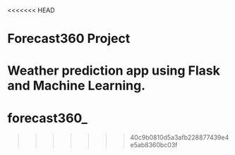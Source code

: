 <<<<<<< HEAD
# Forecast360 Project
Weather prediction app using Flask and Machine Learning.
=======
# forecast360_
>>>>>>> 40c9b0810d5a3afb228877439e4e5ab8360bc03f
